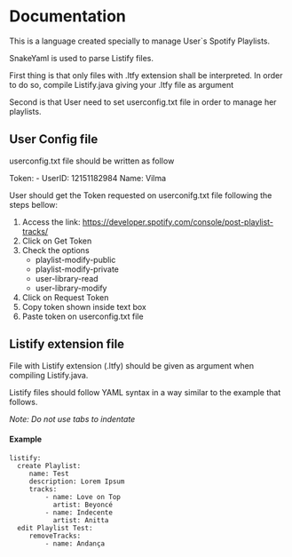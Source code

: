 # Documentation

This is a language created specially to manage User`s Spotify Playlists.

SnakeYaml is used to parse Listify files.

First thing is that only files with .ltfy extension shall be interpreted. In order to do so, compile 
Listify.java giving your .ltfy file as argument

Second is that User need to set userconfig.txt file in order to manage her playlists.


## User Config file

userconfig.txt file should be written as follow

Token: -
UserID: 12151182984
Name: Vilma

User should get the Token requested on userconifg.txt file following the steps bellow:
1. Access the link: https://developer.spotify.com/console/post-playlist-tracks/
2. Click on Get Token
3. Check the options 
    - playlist-modify-public
    - playlist-modify-private
    - user-library-read
    - user-library-modify
4. Click on Request Token
5. Copy token shown inside text box
6. Paste token on userconfig.txt file
    
## Listify extension file

File with Listify extension (.ltfy) should be given as argument when compiling Listify.java.

Listify files should follow YAML syntax in a way similar to the example that follows.

*Note: Do not use tabs to indentate*

#### Example

    listify:
      create Playlist:
         name: Test
         description: Lorem Ipsum
         tracks:
             - name: Love on Top
               artist: Beyoncé
             - name: Indecente
               artist: Anitta
      edit Playlist Test:
         removeTracks: 
             - name: Andança
